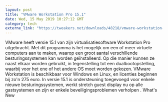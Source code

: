 ```yaml
---
layout: post
title: "VMware Workstation Pro 15.1"
date: Wed, 15 May 2019 10:27:12 GMT
category: tech
externe_link: "https://tweakers.net/downloads/48218/vmware-workstation-pro-151.html"
---
```


VMware heeft versie 15.1 van zijn virtualisatiesoftware Workstation Pro uitgebracht. Met dit programma is het mogelijk om een of meer virtuele computers aan te maken, waarop een groot aantal verschillende besturingssystemen kan worden geïnstalleerd. Op die manier kunnen ze naast elkaar worden gebruikt, in tegenstelling tot een dualbootopstelling, waarbij voor het ene of het andere OS moet worden gekozen. VMware Workstation is beschikbaar voor Windows en Linux, en licenties beginnen bij zo'n 275 euro. In versie 15.1 is ondersteuning toegevoegd voor enkele nieuwe besturingssystemen, werkt stretch guest display nu op alle gastsystemen en zijn er enkele beveiligingsproblemen verholpen . What's New<img src="http://feeds.feedburner.com/~r/tweakers/mixed/~4/XLR2TPaHngw" height="1" width="1" alt=""/>
